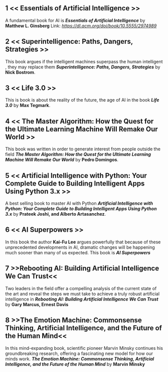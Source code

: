 ## 1  << Essentials of Artificial Intelligence >>

A fundamental book for AI is **_Essentials of Artificial Intelligence_** by **Matthew L. Ginsberg**
Link: _https://dl.acm.org/doi/book/10.5555/2974989_



## 2  << Superintelligence: Paths, Dangers, Strategies >>

This book argues if the intelligent machines superpass the human intelligent , they may replace them **_Superintelligence: Paths, Dangers, Strategies_** by **Nick Bostrom**.


## 3  << Life 3.0 >>

This is book is about the reality of the future, the age of AI in the book **_Life 3.0_** by **Max Tegmark**.


## 4 << The Master Algorithm: How the Quest for the Ultimate Learning Machine Will Remake Our World >>
This book was written in order to generate interest from people outside the field **_The Master Algorithm: How the Quest for the Ultimate Learning Machine Will Remake Our World_** by **Pedro Domingos**.

## 5 << Artificial Intelligence with Python: Your Complete Guide to Building Intelligent Apps Using Python 3.x >>
A best selling book to master AI with Python **_Artificial Intelligence with Python: Your Complete Guide to Building Intelligent Apps Using Python 3.x_** by **Prateek Joshi, and Alberto Artasanchez**.

## 6 << AI Superpowers >>
In this book the author **Kai-Fu Lee** argues powerfully that because of these unprecedented developments in AI, dramatic changes will be happening much sooner than many of us expected. This book is **_AI Superpowers_**  

## 7 >>Rebooting AI: Building Artificial Intelligence We Can Trust<<

Two leaders in the field offer a compelling analysis of the current state of the art and reveal the steps we must take to achieve a truly robust artificial intelligence in **_Rebooting AI: Building Artificial Intelligence We Can Trust_** by **Gary Marcus, Ernest Davis**


## 8 >>The Emotion Machine: Commonsense Thinking, Artificial Intelligence, and the Future of the Human Mind<<

In this mind-expanding book, scientific pioneer Marvin Minsky continues his groundbreaking research, offering a fascinating new model for how our minds work. **_The Emotion Machine: Commonsense Thinking, Artificial Intelligence, and the Future of the Human Mind_** by **Marvin Minsky**
